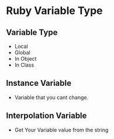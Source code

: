 # Ruby Variable Type

## Variable Type
-	Local
-	Global
-	In Object
-	In Class

## Instance Variable
- Variable that you cant change.
 
## Interpolation Variable
- Get Your Variable value from the string

